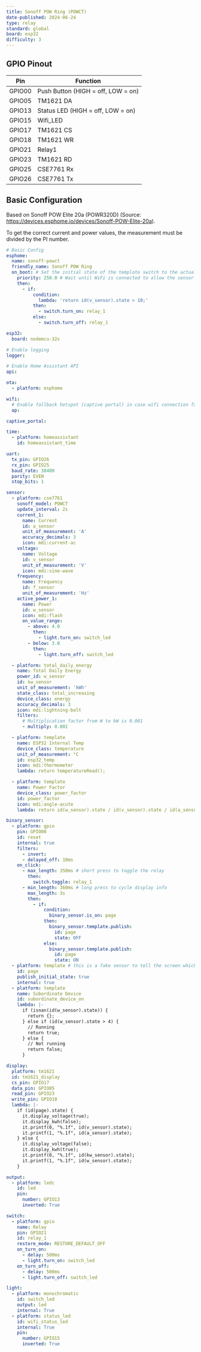 ```yaml
---
title: Sonoff POW Ring (POWCT)
date-published: 2024-06-24
type: relay
standard: global
board: esp32
difficulty: 3
---
```


## GPIO Pinout

| Pin    | Function                           |
| ------ | ---------------------------------- |
| GPIO00 | Push Button (HIGH = off, LOW = on) |
| GPIO05 | TM1621 DA                          |
| GPIO13 | Status LED (HIGH = off, LOW = on)  |
| GPIO15 | Wifi_LED                           |
| GPIO17 | TM1621 CS                          |
| GPIO18 | TM1621 WR                          |
| GPIO21 | Relay1                             |
| GPIO23 | TM1621 RD                          |
| GPIO25 | CSE7761 Rx                         |
| GPIO26 | CSE7761 Tx                         |

## Basic Configuration

Based on Sonoff POW Elite 20a (POWR320D) (Source: <https://devices.esphome.io/devices/Sonoff-POW-Elite-20a>).

To get the correct current and power values, the measurement must be divided by the PI number.

```yaml
# Basic Config
esphome:
  name: sonoff-powct
  friendly_name: Sonoff POW Ring
  on_boot: # Set the initial state of the template switch to the actual relay state. This will NOT change the state.
    priority: 250.0 # Wait until WiFi is connected to allow the sensor some time to settle
    then:
      - if:
          condition:
            lambda: 'return id(v_sensor).state > 10;'
          then:
            - switch.turn_on: relay_1
          else:
            - switch.turn_off: relay_1

esp32:
  board: nodemcu-32s

# Enable logging
logger:

# Enable Home Assistant API
api:

ota:
  - platform: esphome

wifi:
  # Enable fallback hotspot (captive portal) in case wifi connection fails
  ap:

captive_portal:

time:
  - platform: homeassistant
    id: homeassistant_time

uart:
  tx_pin: GPIO26
  rx_pin: GPIO25
  baud_rate: 38400
  parity: EVEN
  stop_bits: 1

sensor:
  - platform: cse7761
    sonoff_model: POWCT
    update_interval: 2s
    current_1:
      name: Current
      id: a_sensor
      unit_of_measurement: 'A'
      accuracy_decimals: 3
      icon: mdi:current-ac
    voltage:
      name: Voltage
      id: v_sensor
      unit_of_measurement: 'V'
      icon: mdi:sine-wave
    frequency:
      name: Frequency
      id: f_sensor
      unit_of_measurement: 'Hz'
    active_power_1:
      name: Power
      id: w_sensor
      icon: mdi:flash
      on_value_range:
        - above: 4.0
          then:
            - light.turn_on: switch_led
        - below: 3.0
          then:
            - light.turn_off: switch_led

  - platform: total_daily_energy
    name: Total Daily Energy
    power_id: w_sensor
    id: kw_sensor
    unit_of_measurement: 'kWh'
    state_class: total_increasing
    device_class: energy
    accuracy_decimals: 3
    icon: mdi:lightning-bolt
    filters:
      # Multiplication factor from W to kW is 0.001
      - multiply: 0.001

  - platform: template
    name: ESP32 Internal Temp
    device_class: temperature
    unit_of_measurement: °C
    id: esp32_temp
    icon: mdi:thermometer
    lambda: return temperatureRead();

  - platform: template
    name: Power Factor
    device_class: power_factor
    id: power_factor
    icon: mdi:angle-acute
    lambda: return id(w_sensor).state / id(v_sensor).state / id(a_sensor).state;

binary_sensor:
  - platform: gpio
    pin: GPIO00
    id: reset
    internal: true
    filters:
      - invert:
      - delayed_off: 10ms
    on_click:
      - max_length: 350ms # short press to toggle the relay
        then:
          switch.toggle: relay_1
      - min_length: 360ms # long press to cycle display info
        max_length: 3s
        then:
          - if:
              condition:
                binary_sensor.is_on: page
              then:
                binary_sensor.template.publish:
                  id: page
                  state: OFF
              else:
                binary_sensor.template.publish:
                  id: page
                  state: ON
  - platform: template # this is a fake sensor to tell the screen which info to show on display
    id: page
    publish_initial_state: true
    internal: true
  - platform: template
    name: Subordinate Device
    id: subordinate_device_on
    lambda: |-
      if (isnan(id(w_sensor).state)) {
        return {};
      } else if (id(w_sensor).state > 4) {
        // Running
        return true;
      } else {
        // Not running
        return false;
      }

display:
  platform: tm1621
  id: tm1621_display
  cs_pin: GPIO17
  data_pin: GPIO05
  read_pin: GPIO23
  write_pin: GPIO18
  lambda: |-
    if (id(page).state) {
      it.display_voltage(true);
      it.display_kwh(false);
      it.printf(0, "%.1f", id(v_sensor).state);
      it.printf(1, "%.1f", id(a_sensor).state);
    } else {  
      it.display_voltage(false);
      it.display_kwh(true);
      it.printf(0, "%.1f", id(kw_sensor).state);
      it.printf(1, "%.1f", id(w_sensor).state);
    }

output:
  - platform: ledc
    id: led
    pin:
      number: GPIO13
      inverted: True

switch:
  - platform: gpio
    name: Relay
    pin: GPIO21
    id: relay_1
    restore_mode: RESTORE_DEFAULT_OFF
    on_turn_on:
      - delay: 500ms
      - light.turn_on: switch_led
    on_turn_off:
      - delay: 500ms
      - light.turn_off: switch_led

light:
  - platform: monochromatic
    id: switch_led
    output: led
    internal: True
  - platform: status_led
    id: wifi_status_led
    internal: True
    pin:
      number: GPIO15
      inverted: True
```
